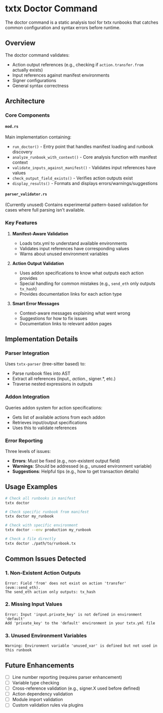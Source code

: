 # txtx Doctor Command

The doctor command is a static analysis tool for txtx runbooks that catches common configuration and syntax errors before runtime.

## Overview

The doctor command validates:
- Action output references (e.g., checking if `action.transfer.from` actually exists)
- Input references against manifest environments
- Signer configurations
- General syntax correctness

## Architecture

### Core Components

#### `mod.rs`
Main implementation containing:
- `run_doctor()` - Entry point that handles manifest loading and runbook discovery
- `analyze_runbook_with_context()` - Core analysis function with manifest context
- `validate_inputs_against_manifest()` - Validates input references have values
- `check_output_field_exists()` - Verifies action outputs exist
- `display_results()` - Formats and displays errors/warnings/suggestions

#### `parser_validator.rs`
(Currently unused) Contains experimental pattern-based validation for cases where full parsing isn't available.

### Key Features

1. **Manifest-Aware Validation**
   - Loads txtx.yml to understand available environments
   - Validates input references have corresponding values
   - Warns about unused environment variables

2. **Action Output Validation**
   - Uses addon specifications to know what outputs each action provides
   - Special handling for common mistakes (e.g., `send_eth` only outputs `tx_hash`)
   - Provides documentation links for each action type

3. **Smart Error Messages**
   - Context-aware messages explaining what went wrong
   - Suggestions for how to fix issues
   - Documentation links to relevant addon pages

## Implementation Details

### Parser Integration
Uses `txtx-parser` (tree-sitter based) to:
- Parse runbook files into AST
- Extract all references (input.*, action.*, signer.*, etc.)
- Traverse nested expressions in outputs

### Addon Integration
Queries addon system for action specifications:
- Gets list of available actions from each addon
- Retrieves input/output specifications
- Uses this to validate references

### Error Reporting
Three levels of issues:
- **Errors**: Must be fixed (e.g., non-existent output field)
- **Warnings**: Should be addressed (e.g., unused environment variable)
- **Suggestions**: Helpful tips (e.g., how to get transaction details)

## Usage Examples

```bash
# Check all runbooks in manifest
txtx doctor

# Check specific runbook from manifest
txtx doctor my_runbook

# Check with specific environment
txtx doctor --env production my_runbook

# Check a file directly
txtx doctor ./path/to/runbook.tx
```

## Common Issues Detected

### 1. Non-Existent Action Outputs
```
Error: Field 'from' does not exist on action 'transfer' (evm::send_eth). 
The send_eth action only outputs: tx_hash
```

### 2. Missing Input Values
```
Error: Input 'input.private_key' is not defined in environment 'default'
Add 'private_key' to the 'default' environment in your txtx.yml file
```

### 3. Unused Environment Variables
```
Warning: Environment variable 'unused_var' is defined but not used in this runbook
```

## Future Enhancements

- [ ] Line number reporting (requires parser enhancement)
- [ ] Variable type checking
- [ ] Cross-reference validation (e.g., signer.X used before defined)
- [ ] Action dependency validation
- [ ] Module import validation
- [ ] Custom validation rules via plugins
